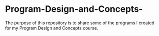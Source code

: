 # Program-Design-and-Concepts-


The purpose of this repository is to share some of the programs I created for my Program Design and Concepts course. 
